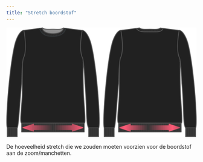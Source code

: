 ```yaml
---
title: "Stretch boordstof"
---
```


![Stretch boordstof](ribbingstretch.svg)

De hoeveelheid stretch die we zouden moeten voorzien voor de boordstof aan de zoom/manchetten.




